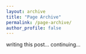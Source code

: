 ```yaml
---
layout: archive
title: "Page Archive"
permalink: /page-archive/
author_profile: false
---
```


writing this post...
continuing...
